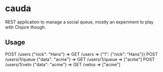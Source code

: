 # cauda

REST application to manage a social queue, mostly an experiment to play with Clojure though.


## Usage

POST /users {"nick": "Hans"}         =>
GET  /users                          => {"1": {"nick": "Hans"}}
POST /users/1/queue {"data": "acme"} =>
GET  /users/1/queue                  => ["acme"]
POST /users/1/veto {"data": "acme"}  =>
GET  /vetos                          => ["acme"]

